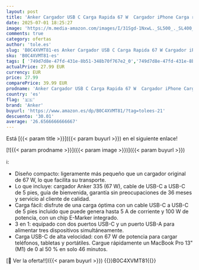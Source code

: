 ```yaml
---
layout: post
title: 'Anker Cargador USB C Carga Rapida 67 W  Cargador iPhone Carga rápida con PIQ 3.0  Compacto y con 3 Puertos para iPhone16/15  MacBook Pro  iPad  Galaxy  Pixel y más  Cable USB C de 1 5m Incluido '
date: 2025-07-01 18:25:27
image: 'https://m.media-amazon.com/images/I/31Sgd-1NxwL._SL500_._SL400_.jpg'
comments: true
category: ofertas
author: 'tole.es'
slug: 'B0C4XVMT81-es Anker Cargador USB C Carga Rapida 67 W Cargador iPhone...'
sku: 'B0C4XVMT81-es'
tags: [ '749d7d8e-47fd-431e-8b51-348b70f767e2_0','749d7d8e-47fd-431e-8b51-348b70f767e2_6901','749d7d8e-47fd-431e-8b51-348b70f767e2_8501','Accesorios','Accesorios para tablets','Arborist Merchandising Root','CML-Tech','Cargadores y adaptadores para tablets','Electrónica','Informática','Peripherals & Accessories','Self Service','Special Features Stores','Top Brands Tech Peripherals','Top Brands Tech Selection','anker','ipad','iphone','🇪🇸', ]
actualPrice: 27.99 EUR
currency: EUR
price: 27.99
comparePrice: 39.99 EUR
prodname: 'Anker Cargador USB C Carga Rapida 67 W  Cargador iPhone Carga rápida con PIQ 3.0  Compacto y con 3 Puertos para iPhone16/15  MacBook Pro  iPad  Galaxy  Pixel y más  Cable USB C de 1 5m Incluido '
country: 'es'
flag: '🇪🇸'
brand: 'Anker'
buyurl: 'https://www.amazon.es/dp/B0C4XVMT81/?tag=tolees-21'
descuento: '30.01'
average: '26.6566666666667'
---
```


Está [{{< param title >}}]({{< param buyurl >}}) en el siguiente enlace!

[![{{< param prodname >}}]({{< param image >}})]({{< param buyurl >}})

ℹ️:

- Diseño compacto: ligeramente más pequeño que un cargador original de 67 W, lo que facilita su transporte.
- Lo que incluye: cargador Anker 335 (67 W), cable de USB-C a USB-C de 5 pies, guía de bienvenida, garantía sin preocupaciones de 36 meses y servicio al cliente de calidad.
- Carga fácil: disfrute de una carga óptima con un cable USB-C a USB-C de 5 pies incluido que puede genera hasta 5 A de corriente y 100 W de potencia, con un chip E-Marker integrado.
- 3 en 1: equipado con dos puertos USB-C y un puerto USB-A para alimentar tres dispositivos simultáneamente.
- Carga USB-C de alta velocidad: con 67 W de potencia para cargar teléfonos, tabletas y portátiles. Cargue rápidamente un MacBook Pro 13" (M1) de 0 al 50 % en solo 46 minutos.

[🛒 Ver la oferta!!]({{< param buyurl >}})
{{<world>}}B0C4XVMT81{{</world>}}

